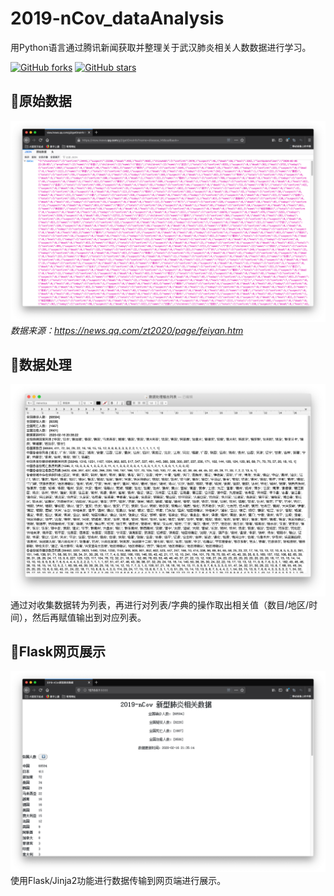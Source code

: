# 2019-nCov_dataAnalysis
 用Python语言通过腾讯新闻获取并整理关于武汉肺炎相关人数数据进行学习。

[![GitHub forks](https://img.shields.io/github/forks/Autumnhui/2019-nCov_dataAnalysis?style=social)](https://github.com/Autumnhui/2019-nCov_dataAnalysis/network/members)        [![GitHub stars](https://img.shields.io/github/stars/Autumnhui/2019-nCov_dataAnalysis?style=social)](https://github.com/Autumnhui/2019-nCov_dataAnalysis/stargazers)

## 🥩原始数据
![原始数据](./pic/raw-data.png) *数据来源：https://news.qq.com/zt2020/page/feiyan.htm*

## 🔧数据处理
![数据处理](./pic/屏幕快照%202020-02-16%20下午9.31.34.png)
通过对收集数据转为列表，再进行对列表/字典的操作取出相关值（数目/地区/时间），然后再赋值输出到对应列表。

## 📡Flask网页展示
![flask](./pic/屏幕快照%202020-02-16%20下午9.43.12.png)
使用Flask/Jinja2功能进行数据传输到网页端进行展示。
